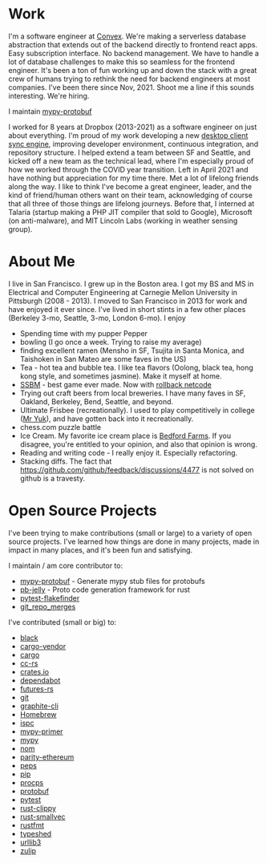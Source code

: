# Work

I'm a software engineer at [Convex](https://convex.dev/). We're making a serverless database abstraction that
extends out of the backend directly to frontend react apps. Easy subscription interface. No backend management.
We have to handle a lot of database challenges to make this so seamless for the frontend engineer.
It's been a ton of fun working up and down the stack with a great crew of humans trying to rethink the need for
backend engineers at most companies.
I've been there since Nov, 2021. Shoot me a line if this sounds interesting. We're hiring.

I maintain [mypy-protobuf](https://github.com/dropbox/mypy-protobuf)

I worked for 8 years at Dropbox (2013-2021) as a software engineer on just about everything.
I'm proud of my work developing a new [desktop client sync engine](https://dropbox.tech/infrastructure/rewriting-the-heart-of-our-sync-engine),
improving developer environment, continuous integration, and repository structure. I helped extend a team between
SF and Seattle, and kicked off a new team as the technical lead, where I'm especially
proud of how we worked through the COVID year transition. Left in April 2021
and have nothing but appreciation for my time there. Met a lot of lifelong friends along the way.
I like to think I've become a great engineer, leader, and the kind of friend/human others want on their team, acknowledging
of course that all three of those things are lifelong journeys. Before that, I interned at Talaria (startup making a PHP JIT compiler that sold to Google), Microsoft (on anti-malware), and MIT Lincoln Labs (working in weather sensing group).

# About Me

I live in San Francisco. I grew up in the Boston area. 
I got my BS and MS in Electrical and Computer Engineering at Carnegie Mellon University in
Pittsburgh (2008 - 2013). I moved to San Francisco in 2013 for work and have enjoyed it
ever since. I've lived in short stints in a few other places (Berkeley 3-mo, Seattle, 3-mo, London 6-mo).
I enjoy
- Spending time with my pupper Pepper
- bowling (I go once a week. Trying to raise my average)
- finding excellent ramen (Mensho in SF, Tsujita in Santa Monica, and Taishoken in San Mateo are some faves in the US)
- Tea - hot tea and bubble tea. I like tea flavors (Oolong, black tea, hong kong style, and sometimes jasmine). Make it myself at home.
- [SSBM](https://en.wikipedia.org/wiki/Super_Smash_Bros._Melee) - best game ever made. Now with [rollback netcode](https://slippi.gg/)
- Trying out craft beers from local breweries. I have many faves in SF, Oakland, Berkeley, Bend, Seattle, and beyond.
- Ultimate Frisbee (recreationally). I used to play competitively in college ([Mr Yuk](https://www.youtube.com/watch?v=2kZ4Xsb0oew)), and have gotten back into it recreationally.
- chess.com puzzle battle
- Ice Cream. My favorite ice cream place is [Bedford Farms](https://www.bedfordfarmsicecream.com/).
If you disagree, you're entitled to your opinion, and also that opinion is wrong.
- Reading and writing code - I really enjoy it. Especially refactoring.
- Stacking diffs. The fact that https://github.com/github/feedback/discussions/4477 is not solved on github is a travesty.

# Open Source Projects

I've been trying to make contributions (small or large) to a variety of open source projects.
I've learned how things are done in many projects, made in impact in many places, and
it's been fun and satisfying.

I maintain / am core contributor to:
- [mypy-protobuf](https://github.com/dropbox/mypy-protobuf) - Generate mypy stub files for protobufs
- [pb-jelly](https://github.com/dropbox/pb-jelly) - Proto code generation framework for rust
- [pytest-flakefinder](https://github.com/dropbox/pytest-flakefinder)
- [git_repo_merges](https://github.com/nipunn1313/git_repo_merges)

I've contributed (small or big) to:
- [black](https://github.com/psf/black)
- [cargo-vendor](https://github.com/alexcrichton/cargo-vendor)
- [cargo](https://github.com/rust-lang/cargo)
- [cc-rs](https://github.com/alexcrichton/cc-rs)
- [crates.io](https://github.com/rust-lang/crates.io)
- [dependabot](https://github.com/dependabot/dependabot-core)
- [futures-rs](https://github.com/rust-lang/futures-rs)
- [git](https://git-scm.com/)
- [graphite-cli](https://github.com/screenplaydev/graphite-cli)
- [Homebrew](https://github.com/Homebrew/brew)
- [ispc](https://github.com/ispc/ispc)
- [mypy-primer](https://github.com/hauntsaninja/mypy_primer)
- [mypy](https://github.com/python/mypy)
- [nom](https://github.com/Geal/nom)
- [parity-ethereum](https://github.com/openethereum/parity-ethereum)
- [peps](https://github.com/python/peps)
- [pip](https://github.com/pypa/pip)
- [procps](https://gitlab.com/procps-ng/procps)
- [protobuf](https://github.com/protocolbuffers/protobuf)
- [pytest](https://github.com/pytest-dev/pytest)
- [rust-clippy](https://github.com/rust-lang/rust-clippy)
- [rust-smallvec](https://github.com/servo/rust-smallvec)
- [rustfmt](https://github.com/rust-lang/rustfmt)
- [typeshed](https://github.com/python/typeshed)
- [urllib3](https://github.com/urllib3/urllib3)
- [zulip](https://github.com/zulip/zulip)
